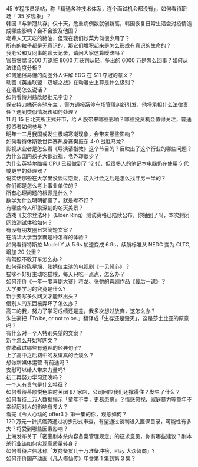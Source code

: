 45 岁程序员发帖，称「精通各种技术体系，连个面试机会都没有」，如何看待职场「 35 岁现象」？  
韩国「与新冠共存」仅十天，危重病例数就创新高，韩国恢复日常生活会对疫情造成哪些影响？会不会波及他国？  
老辈人天天吃的猪油，但现在我们炒菜为何很少用了？  
所有的粒子都是无意识的，那它们堆积起来是怎么形成有意识的生命的？  
我老公和女同事的聊天记录，请问大家这算暧昧吗？  
官员贪腐 2000 万退赃 8000 万获判从轻，多出的 6000 万是怎么回事？如何从法律角度分析？  
如何通俗易懂的向圈外人讲解 EDG 在 S11 夺冠的意义？  
动画《英雄联盟：双城之战》在动漫史上算是什么级别？  
在酒局怎么说话？  
如何看待刘慈欣怒批元宇宙？  
保安持刀捅死奔驰车主 ，警方通报系停车场管理纠纷引发，他将承担什么法律责任？遇到类似情况该如何处理？  
11 月 15 日北交所正式开市，给 A 股带来哪些影响？哪些投资机会值得关注，普通投资者如何参与？  
明年一二月我国或发生极端寒潮现象，会带来哪些影响？  
如何看待休斯敦世乒赛热身赛樊振东 4-0 战胜马龙?  
影视从业者是怎么看《导演请指教》这个节目的？反映出了这个行业的哪些问题？  
为什么国内孩子大都近视，老外却很少？  
为什么英特尔酷睿 CPU 已经做到了 12 代，但很多人的笔记本电脑仍在使用 5 代或更早的处理器？  
说实话那些在大学里没谈过恋爱，初入社会之后是怎么找寻另一半的？  
你们都是怎么考上事业单位的？  
所有心理问题的根源是什么？  
数学为什么明明都懂了，就是考不好？  
有哪些令人印象深刻的冬天美景？  
游戏《艾尔登法环》（Elden Ring）测试资格已陆续公布，你抽到了吗，本次封闭网络测试体验如何？  
有没有朋友圈日常简短文案？  
在清华大学当学霸是种怎样的体验？  
如何看待特斯拉 Model Y 从 5.6s 加速变成 6.9s，续航标准从 NEDC 变为 CLTC, 增加 20 公里？  
有驾照不敢开车怎么办 ?  
如何评价陈星旭、张婧仪主演的电视剧《一见倾心》？  
猫咪不好好主动吃猫粮，每天只吃一点点，怎么办？  
如何评价《一年一度喜剧大赛》蒋龙、张弛的喜剧作品《最后一课》？  
大学要学习的究竟是什么?  
新手要写多久网文才能熬出头？  
借别人的东西被弄坏了怎么办？  
高二的我，努力了学习成绩还是差，我多次想过放弃，这怎么办？  
朱生豪把「To be, or not to be.」翻译成「生存还是毁灭」，这是莎士比亚的原意吗？  
有什么对一个人特别失望的文案？  
新手怎么开始写网文？  
你收藏过哪些有道理的经典句子?  
上了高中之后初中的友谊真的会淡么？  
想做新媒体运营 有前途吗？  
安慰可以给人带来力量吗?  
初二再努力学习还晚吗？  
一个人有贵气是什么特征？  
如何看待茶颜悦色临时关闭 87 家店，公司回应我们还撑得住？发生了什么？  
如何看待上万人数据揭示「童年不幸，更易患病」？情感忽视、家庭暴力等童年不幸经历对人的影响有多大？  
看完《令人心动的 offer3 》第一集的你，观感如何？  
120 万元一针抗癌药通过初步形式审查，有望通过谈判进入医保目录，可能性有多大？将受到哪些因素影响？  
上海发布关于「密室剧本杀内容备案管理规定」的征求意见，你有哪些建议？剧本杀行业该如何实现高质量转身？  
如何看待卢伟冰称「友商备货几十万准备冲榜，Play 大众智商」?  
如何评价国产动画《凡人修仙传》年番第 1 集到第 3 集？  
